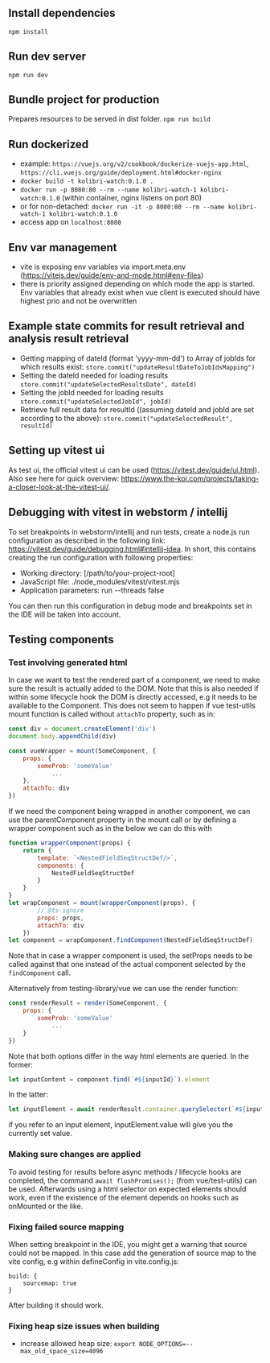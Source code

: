 ## Install dependencies
```npm install```

## Run dev server
```npm run dev```

## Bundle project for production
Prepares resources to be served in dist folder.
```npm run build```

## Run dockerized
- example: ```https://vuejs.org/v2/cookbook/dockerize-vuejs-app.html```, ```https://cli.vuejs.org/guide/deployment.html#docker-nginx```
- ```docker build -t kolibri-watch:0.1.0 .```
- ```docker run -p 8080:80 --rm --name kolibri-watch-1 kolibri-watch:0.1.0``` (within container, nginx listens on port 80)
- or for non-detached: ```docker run -it -p 8080:80 --rm --name kolibri-watch-1 kolibri-watch:0.1.0```
- access app on ```localhost:8080```

## Env var management
- vite is exposing env variables via import.meta.env (https://vitejs.dev/guide/env-and-mode.html#env-files)
- there is priority assigned depending on which mode the app is started. Env variables that already exist when
vue client is executed should have highest prio and not be overwritten

## Example state commits for result retrieval and analysis result retrieval
- Getting mapping of dateId (format 'yyyy-mm-dd') to Array of jobIds for which results exist: 
```store.commit("updateResultDateToJobIdsMapping")```
- Setting the dateId needed for loading results
```store.commit("updateSelectedResultsDate", dateId)```
- Setting the jobId needed for loading results
```store.commit("updateSelectedJobId", jobId)```
- Retrieve full result data for resultId ((assuming dateId and jobId are set according to the above):
```store.commit("updateSelectedResult", resultId)```

## Setting up vitest ui
As test ui, the official vitest ui can be used (https://vitest.dev/guide/ui.html).
Also see here for quick overview: https://www.the-koi.com/projects/taking-a-closer-look-at-the-vitest-ui/.

## Debugging with vitest in webstorm / intellij
To set breakpoints in webstorm/intellij and run tests, create a node.js 
run configuration as described in the following link:
https://vitest.dev/guide/debugging.html#intellij-idea.
In short, this contains creating the run configuration with following 
properties:
- Working directory: [/path/to/your-project-root]
- JavaScript file: ./node_modules/vitest/vitest.mjs
- Application parameters: run --threads false

You can then run this configuration in debug mode and breakpoints set in the 
IDE will be taken into account.

## Testing components

### Test involving generated html
In case we want to test the rendered part of a component, we need to make sure
the result is actually added to the DOM. 
Note that this is also needed if within some lifecycle hook the DOM
is directly accessed, e.g it needs to be available to the Component.
This does not seem to happen if 
vue test-utils mount function is called without ```attachTo``` property, such as in:
```javascript
const div = document.createElement('div')
document.body.appendChild(div)

const vueWrapper = mount(SomeComponent, {
    props: {
        someProb: 'someValue'
            ...
    },
    attachTo: div
})
```

If we need the component being wrapped in another component,
we can use the parentComponent property in the mount call or 
by defining a wrapper component such as in the below
we can do this with
```javascript
function wrapperComponent(props) {
    return {
        template: `<NestedFieldSeqStructDef/>`,
        components: {
            NestedFieldSeqStructDef
        }
    }
}
let wrapComponent = mount(wrapperComponent(props), {
        // @ts-ignore
        props: props,
        attachTo: div
    })
let component = wrapComponent.findComponent(NestedFieldSeqStructDef)
```

Note that in case a wrapper component is used, the setProps needs to
be called against that one instead of the actual component
selected by the ```findComponent``` call.


Alternatively from testing-library/vue we can use the render function:
```javascript
const renderResult = render(SomeComponent, {
    props: {
        someProb: 'someValue'
            ...
    }
})
```

Note that both options differ in the way html elements are queried.
In the former:
```javascript
let inputContent = component.find(`#${inputId}`).element
```

In the latter: 
```javascript
let inputElement = await renderResult.container.querySelector(`#${inputId}`)
```
if you refer to an input element, inputElement.value will give you the currently
set value.


### Making sure changes are applied

To avoid testing for results before async methods / lifecycle hooks are 
completed, the command ```await flushPromises();``` (from vue/test-utils) can be used.
Afterwards using a html selector on expected elements should work, even
if the existence of the element depends on hooks such as onMounted or the like.

### Fixing failed source mapping
When setting breakpoint in the IDE, you might get a warning that source could not be mapped.
In this case add the generation of source map to the vite config, e.g within defineConfig in vite.config.js:
```
build: {
    sourcemap: true
}
```
After building it should work.

### Fixing heap size issues when building
- increase allowed heap size: ```export NODE_OPTIONS=--max_old_space_size=4096```